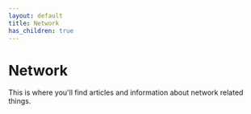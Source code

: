 ```yaml
---
layout: default
title: Network
has_children: true
---
```

# Network
This is where you'll find articles and information about network related things.
